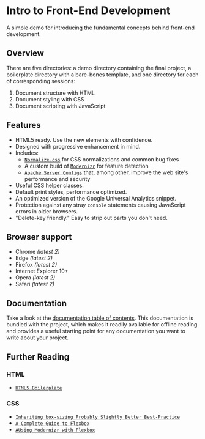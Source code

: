 # Intro to Front-End Development

A simple demo for introducing the fundamental concepts behind front-end development.


## Overview

There are five directories: a demo directory containing the final project, a boilerplate directory with a bare-bones template, and one directory for each of corresponding sessions:

1. Document structure with HTML
2. Document styling with CSS
3. Document scripting with JavaScript


## Features

* HTML5 ready. Use the new elements with confidence.
* Designed with progressive enhancement in mind.
* Includes:
  * [`Normalize.css`](https://necolas.github.com/normalize.css/)
    for CSS normalizations and common bug fixes
  * A custom build of [`Modernizr`](https://modernizr.com/) for feature
    detection
  * [`Apache Server Configs`](https://github.com/h5bp/server-configs-apache)
    that, among other, improve the web site's performance and security
* Useful CSS helper classes.
* Default print styles, performance optimized.
* An optimized version of the Google Universal Analytics snippet.
* Protection against any stray `console` statements causing JavaScript
  errors in older browsers.
* "Delete-key friendly." Easy to strip out parts you don't need.


## Browser support

* Chrome *(latest 2)*
* Edge *(latest 2)*
* Firefox *(latest 2)*
* Internet Explorer 10+
* Opera *(latest 2)*
* Safari *(latest 2)*


## Documentation

Take a look at the [documentation table of contents](Docs/TOC.md).
This documentation is bundled with the project, which makes it readily
available for offline reading and provides a useful starting point for
any documentation you want to write about your project.


## Further Reading

### HTML
* [`HTML5 Boilerplate`](https://html5boilerplate.com/)

### CSS
* [`Inheriting box-sizing Probably Slightly Better Best-Practice`](https://css-tricks.com/inheriting-box-sizing-probably-slightly-better-best-practice/)
* [`A Complete Guide to Flexbox`](https://css-tricks.com/snippets/css/a-guide-to-flexbox/)
* [`AUsing Modernizr with Flexbox`](http://zomigi.com/blog/using-modernizr-with-flexbox/)
